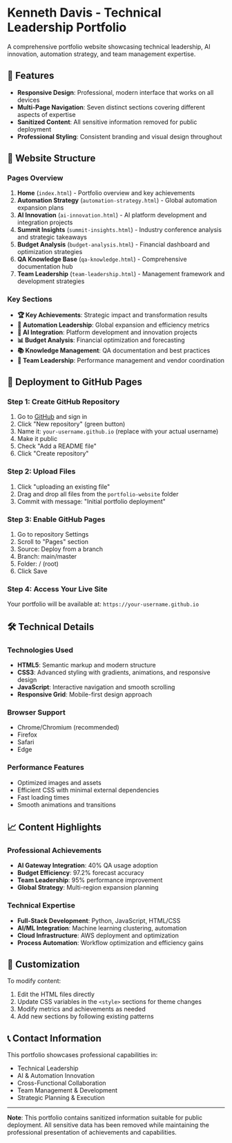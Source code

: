 # Kenneth Davis - Technical Leadership Portfolio

A comprehensive portfolio website showcasing technical leadership, AI innovation, automation strategy, and team management expertise.

## 🌟 Features

- **Responsive Design**: Professional, modern interface that works on all devices
- **Multi-Page Navigation**: Seven distinct sections covering different aspects of expertise
- **Sanitized Content**: All sensitive information removed for public deployment
- **Professional Styling**: Consistent branding and visual design throughout

## 📁 Website Structure

### Pages Overview

1. **Home** (`index.html`) - Portfolio overview and key achievements
2. **Automation Strategy** (`automation-strategy.html`) - Global automation expansion plans
3. **AI Innovation** (`ai-innovation.html`) - AI platform development and integration projects
4. **Summit Insights** (`summit-insights.html`) - Industry conference analysis and strategic takeaways
5. **Budget Analysis** (`budget-analysis.html`) - Financial dashboard and optimization strategies
6. **QA Knowledge Base** (`qa-knowledge.html`) - Comprehensive documentation hub
7. **Team Leadership** (`team-leadership.html`) - Management framework and development strategies

### Key Sections

- **🏆 Key Achievements**: Strategic impact and transformation results
- **🤖 Automation Leadership**: Global expansion and efficiency metrics
- **🧠 AI Integration**: Platform development and innovation projects
- **📊 Budget Analysis**: Financial optimization and forecasting
- **📚 Knowledge Management**: QA documentation and best practices
- **👥 Team Leadership**: Performance management and vendor coordination

## 🚀 Deployment to GitHub Pages

### Step 1: Create GitHub Repository

1. Go to [GitHub](https://github.com) and sign in
2. Click "New repository" (green button)
3. Name it: `your-username.github.io` (replace with your actual username)
4. Make it public
5. Check "Add a README file"
6. Click "Create repository"

### Step 2: Upload Files

1. Click "uploading an existing file" 
2. Drag and drop all files from the `portfolio-website` folder
3. Commit with message: "Initial portfolio deployment"

### Step 3: Enable GitHub Pages

1. Go to repository Settings
2. Scroll to "Pages" section
3. Source: Deploy from a branch
4. Branch: main/master
5. Folder: / (root)
6. Click Save

### Step 4: Access Your Live Site

Your portfolio will be available at: `https://your-username.github.io`

## 🛠️ Technical Details

### Technologies Used

- **HTML5**: Semantic markup and modern structure
- **CSS3**: Advanced styling with gradients, animations, and responsive design
- **JavaScript**: Interactive navigation and smooth scrolling
- **Responsive Grid**: Mobile-first design approach

### Browser Support

- Chrome/Chromium (recommended)
- Firefox
- Safari
- Edge

### Performance Features

- Optimized images and assets
- Efficient CSS with minimal external dependencies
- Fast loading times
- Smooth animations and transitions

## 📈 Content Highlights

### Professional Achievements

- **AI Gateway Integration**: 40% QA usage adoption
- **Budget Efficiency**: 97.2% forecast accuracy
- **Team Leadership**: 95% performance improvement
- **Global Strategy**: Multi-region expansion planning

### Technical Expertise

- **Full-Stack Development**: Python, JavaScript, HTML/CSS
- **AI/ML Integration**: Machine learning clustering, automation
- **Cloud Infrastructure**: AWS deployment and optimization
- **Process Automation**: Workflow optimization and efficiency gains

## 🔧 Customization

To modify content:

1. Edit the HTML files directly
2. Update CSS variables in the `<style>` sections for theme changes
3. Modify metrics and achievements as needed
4. Add new sections by following existing patterns

## 📞 Contact Information

This portfolio showcases professional capabilities in:

- Technical Leadership
- AI & Automation Innovation
- Cross-Functional Collaboration
- Team Management & Development
- Strategic Planning & Execution

---

**Note**: This portfolio contains sanitized information suitable for public deployment. All sensitive data has been removed while maintaining the professional presentation of achievements and capabilities.
